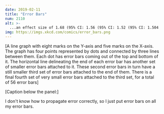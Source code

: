 ```yaml
---
date: 2019-02-11
title: "Error Bars"
num: 2110
alt: >-
  ...an effect size of 1.68 (95% CI: 1.56 (95% CI: 1.52 (95% CI: 1.504 (95% CI: 1.494 (95% CI: 1.488 (95% CI: 1.485 (95% CI: 1.482 (95% CI: 1.481 (95% CI: 1.4799 (95% CI: 1.4791 (95% CI: 1.4784...
img: https://imgs.xkcd.com/comics/error_bars.png
---
```

[A line graph with eight marks on the Y-axis and five marks on the X-axis.  The graph has four points represented by dots and connected by three lines between them.  Each dot has error bars coming out of the top and bottom of it.  The horizontal line delineating the end of each error bar has another set of smaller error bars attached to it.  These second error bars in turn have a still smaller third set of error bars attached to the end of them.  There is a final fourth set of very small error bars attached to the third set, for a total of 56 error bars]

[Caption below the panel:]

I don't know how to propagate error correctly, so I just put error bars on all my error bars.